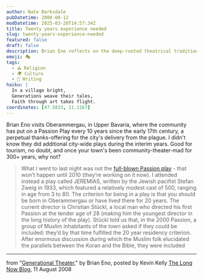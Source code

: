 ```yaml
---
author: Nate Barksdale
pubDatetime: 2008-08-12
modDatetime: 2025-03-20T14:57:34Z
title: Twenty years experience needed
slug: twenty-years-experience-needed
featured: false
draft: false
description: Brian Eno reflects on the deep-rooted theatrical traditions and community spirit of Oberammergau.
emoji: 🎭
tags:
  - ⛪ Religion
  - 🌍 Culture
  - 📝 Writing
haiku: |
  In a village bright,  
  Generations weave their tales,  
  Faith through art takes flight.
coordinates: [47.5833, 11.1167]
---
```


Brian Eno visits Oberammergau, in Upper Bavaria, where the community has put on a Passion Play every 10 years since the early 17th century, a perpetual thanks-offering for the city's delivery from the plague. I didn't know they did additional city-wide plays during the interim years. Good for tourism, no doubt, and once your town's been community-theater-mad for 300+ years, why not?

> What I went to last night was not the [full-blown Passion play](http://web.archive.org/web/20080803015703/http://www.oberammergau.de:80/ot_e/passionplay/) \- that won’t happen until 2010 (they’re working on it now). I attended instead a play called JEREMIAS, written by the Jewish pacifist Stefan Zweig in 1933, which featured a relatively modest cast of 500, ranging in age from 3 to 80. The criterion for being in a play is that you should be born in Oberammergau or have lived there for 20 years. The current director is Christian Stückl, a local man who directed his first Passion at the tender age of 28 (making him the youngest director in the long history of the play). Stückl told us that, in the 2000 Passion, a group of Muslim inhabitants of the town asked if they could be included: they’d by that time fulfilled the 20 year residency criterion. After enormous discussion during which the Muslim folk elucidated the parallels between the Koran and the Bible, they were included

---

from "[Generational Theater](http://blog.longnow.org/2008/08/11/generational-theater/)," by Brian Eno, posted by Kevin Kelly [The Long Now Blog](http://blog.longnow.org/2008/08/11/generational-theater/), 11 August 2008
